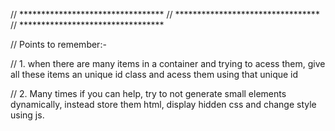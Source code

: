 // *********************************
// *********************************
// *********************************

// Points to remember:-

// 1. when there are many items in a container and trying to acess them, give all these items an unique id class and acess them using that unique id

// 2. Many times if you can help, try to not generate small elements dynamically, instead store them html, display hidden css and change style using js.
